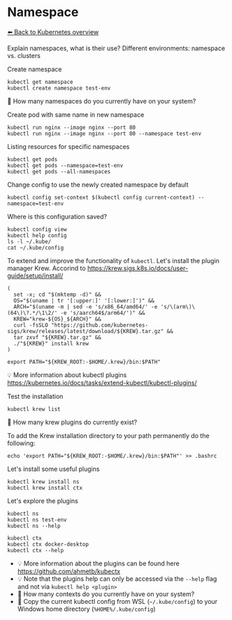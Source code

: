 # Namespace
[⬅️ Back to Kubernetes overview](kubernetes.md)

Explain namespaces, what is their use?
Different environments: namespace vs. clusters

Create namespace
```shell
kubectl get namespace
kubectl create namespace test-env
```
📝 How many namespaces do you currently have on your system?

Create pod with same name in new namespace
```shell
kubectl run nginx --image nginx --port 80
kubectl run nginx --image nginx --port 80 --namespace test-env
```

Listing resources for specific namespaces
```shell
kubectl get pods
kubectl get pods --namespace=test-env
kubectl get pods --all-namespaces
```

Change config to use the newly created namespace by default
```shell
kubectl config set-context $(kubectl config current-context) --namespace=test-env
```

Where is this configuration saved?
```shell
kubectl config view
kubectl help config
ls -l ~/.kube/
cat ~/.kube/config
```

To extend and improve the functionality of `kubectl`. Let's install the plugin manager Krew. Accorind to https://krew.sigs.k8s.io/docs/user-guide/setup/install/
```shell
(
  set -x; cd "$(mktemp -d)" &&
  OS="$(uname | tr '[:upper:]' '[:lower:]')" &&
  ARCH="$(uname -m | sed -e 's/x86_64/amd64/' -e 's/\(arm\)\(64\)\?.*/\1\2/' -e 's/aarch64$/arm64/')" &&
  KREW="krew-${OS}_${ARCH}" &&
  curl -fsSLO "https://github.com/kubernetes-sigs/krew/releases/latest/download/${KREW}.tar.gz" &&
  tar zxvf "${KREW}.tar.gz" &&
  ./"${KREW}" install krew
)

export PATH="${KREW_ROOT:-$HOME/.krew}/bin:$PATH"

```
💡 More information about kubectl plugins https://kubernetes.io/docs/tasks/extend-kubectl/kubectl-plugins/


Test the installation
```shell
kubectl krew list
```
📝 How many krew plugins do currently exist?

To add the Krew installation directory to your path permanently do the following:
```shell
echo 'export PATH="${KREW_ROOT:-$HOME/.krew}/bin:$PATH"' >> .bashrc
```

Let's install some useful plugins
```shell
kubectl krew install ns
kubectl krew install ctx
```

Let's explore the plugins 
```shell
kubectl ns
kubectl ns test-env
kubectl ns --help

kubectl ctx
kubectl ctx docker-desktop
kubectl ctx --help
```
* 💡 More information about the plugins can be found here https://github.com/ahmetb/kubectx
* 💡 Note that the plugins help can only be accessed via the `--help` flag and not via `kubectl help <plugin>`
* 📝 How many contexts do you currently have on your system?
* 📝 Copy the current kubectl config from WSL (`~/.kube/config`) to your Windows home directory (`%HOME%/.kube/config`)




